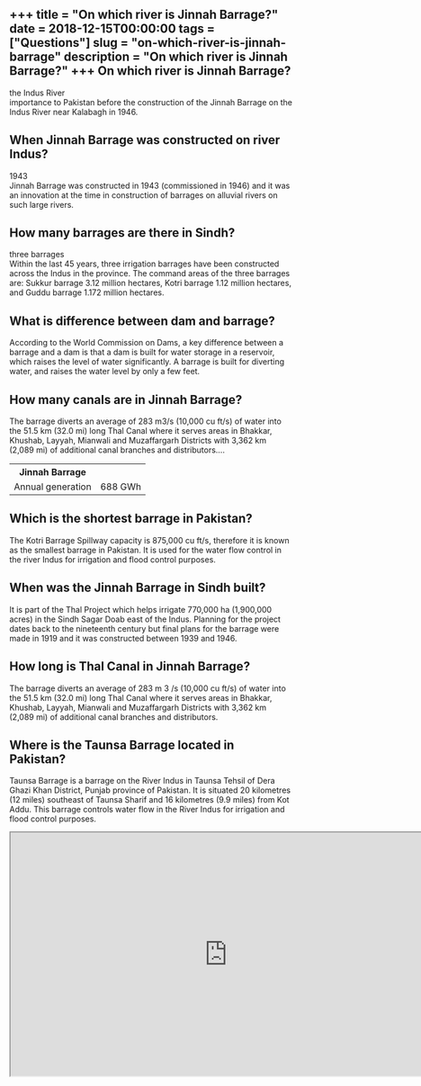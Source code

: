 +++
title = "On which river is Jinnah Barrage?"
date = 2018-12-15T00:00:00
tags = ["Questions"]
slug = "on-which-river-is-jinnah-barrage"
description = "On which river is Jinnah Barrage?"
+++
On which river is Jinnah Barrage?
---------------------------------

the Indus River  
importance to Pakistan before the construction of the Jinnah Barrage on the Indus River near Kalabagh in 1946.

When Jinnah Barrage was constructed on river Indus?
---------------------------------------------------

1943  
Jinnah Barrage was constructed in 1943 (commissioned in 1946) and it was an innovation at the time in construction of barrages on alluvial rivers on such large rivers.

How many barrages are there in Sindh?
-------------------------------------

three barrages  
Within the last 45 years, three irrigation barrages have been constructed across the Indus in the province. The command areas of the three barrages are: Sukkur barrage 3.12 million hectares, Kotri barrage 1.12 million hectares, and Guddu barrage 1.172 million hectares.

What is difference between dam and barrage?
-------------------------------------------

According to the World Commission on Dams, a key difference between a barrage and a dam is that a dam is built for water storage in a reservoir, which raises the level of water significantly. A barrage is built for diverting water, and raises the water level by only a few feet.

How many canals are in Jinnah Barrage?
--------------------------------------

The barrage diverts an average of 283 m3/s (10,000 cu ft/s) of water into the 51.5 km (32.0 mi) long Thal Canal where it serves areas in Bhakkar, Khushab, Layyah, Mianwali and Muzaffargarh Districts with 3,362 km (2,089 mi) of additional canal branches and distributors….

<table><tr><th>Jinnah Barrage</th></tr><tr><td>Annual generation</td><td>688 GWh</td></tr></table>

Which is the shortest barrage in Pakistan?
------------------------------------------

The Kotri Barrage Spillway capacity is 875,000 cu ft/s, therefore it is known as the smallest barrage in Pakistan. It is used for the water flow control in the river Indus for irrigation and flood control purposes.

When was the Jinnah Barrage in Sindh built?
-------------------------------------------

It is part of the Thal Project which helps irrigate 770,000 ha (1,900,000 acres) in the Sindh Sagar Doab east of the Indus. Planning for the project dates back to the nineteenth century but final plans for the barrage were made in 1919 and it was constructed between 1939 and 1946.

How long is Thal Canal in Jinnah Barrage?
-----------------------------------------

The barrage diverts an average of 283 m 3 /s (10,000 cu ft/s) of water into the 51.5 km (32.0 mi) long Thal Canal where it serves areas in Bhakkar, Khushab, Layyah, Mianwali and Muzaffargarh Districts with 3,362 km (2,089 mi) of additional canal branches and distributors.

Where is the Taunsa Barrage located in Pakistan?
------------------------------------------------

Taunsa Barrage is a barrage on the River Indus in Taunsa Tehsil of Dera Ghazi Khan District, Punjab province of Pakistan. It is situated 20 kilometres (12 miles) southeast of Taunsa Sharif and 16 kilometres (9.9 miles) from Kot Addu. This barrage controls water flow in the River Indus for irrigation and flood control purposes.

<iframe allow="accelerometer; autoplay; clipboard-write; encrypted-media; gyroscope; picture-in-picture" allowfullscreen="" class="__youtube_prefs__  epyt-is-override  no-lazyload" data-no-lazy="1" data-origheight="433" data-origwidth="770" data-skipgform_ajax_framebjll="" height="433" id="_ytid_97384" loading="lazy" src="https://www.youtube.com/embed/75xw-9jpqkI?enablejsapi=1&autoplay=0&cc_load_policy=0&cc_lang_pref=&iv_load_policy=1&loop=0&modestbranding=0&rel=1&fs=1&playsinline=0&autohide=2&theme=dark&color=red&controls=1&" title="YouTube player" width="770"></iframe>